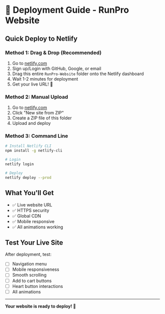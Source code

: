 # 🚀 Deployment Guide - RunPro Website

## Quick Deploy to Netlify

### Method 1: Drag & Drop (Recommended)
1. Go to [netlify.com](https://netlify.com)
2. Sign up/Login with GitHub, Google, or email
3. Drag this entire `RunPro-Website` folder onto the Netlify dashboard
4. Wait 1-2 minutes for deployment
5. Get your live URL! 🎉

### Method 2: Manual Upload
1. Go to [netlify.com](https://netlify.com)
2. Click "New site from ZIP"
3. Create a ZIP file of this folder
4. Upload and deploy

### Method 3: Command Line
```bash
# Install Netlify CLI
npm install -g netlify-cli

# Login
netlify login

# Deploy
netlify deploy --prod
```

## What You'll Get
- ✅ Live website URL
- ✅ HTTPS security
- ✅ Global CDN
- ✅ Mobile responsive
- ✅ All animations working

## Test Your Live Site
After deployment, test:
- [ ] Navigation menu
- [ ] Mobile responsiveness
- [ ] Smooth scrolling
- [ ] Add to cart buttons
- [ ] Heart button interactions
- [ ] All animations

---
**Your website is ready to deploy! 🎯**
